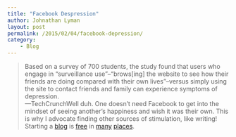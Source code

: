 ```yaml
---
title: "Facebook Despression"
author: Johnathan Lyman
layout: post
permalink: /2015/02/04/facebook-depression/
category:
    - Blog
---
```


> Based on a survey of 700 students, the study found that users who engage in “surveillance use”–“brows[ing] the website to see how their friends are doing compared with their own lives”–versus simply using the site to contact friends and family can experience symptoms of depression.  
> —TechCrunchWell duh. One doesn’t need Facebook to get into the mindset of seeing another’s happiness and wish it was their own. This is why I advocate finding other sources of stimulation, like writing! Starting a [blog](http://wordpress.com) is [free](http://tumblr.com) in [many](http://blogger.com) [places](http://medium.com).&nbsp;

